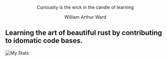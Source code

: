 <p align="center" class="head" >Curiousity is the wick in the candle of learning</p>
<p align="center" class="head" >William Arthur Ward</p>

## Learning the art of beautiful rust by contributing to idomatic code bases.

![My Stats](https://github-readme-stats.vercel.app/api?username=anuraghazra&show_icons=true&theme=transparent)
